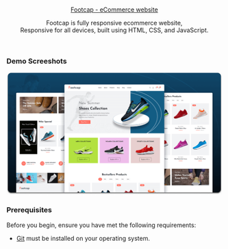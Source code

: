 <div align="center">
  <br />

  
  <a href="https://abhinav-78.github.io/Ecommerce_Website/" target="_blank">Footcap - eCommerce website</a>

  Footcap is fully responsive ecommerce website, <br />Responsive for all devices, built using HTML, CSS, and JavaScript.

</div>

<br />

### Demo Screeshots

![Footcap Desktop Demo](./readme-images/desktop.png "Desktop Demo")

### Prerequisites

Before you begin, ensure you have met the following requirements:

* [Git](https://git-scm.com/downloads "Download Git") must be installed on your operating system.

